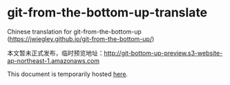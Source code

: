# git-from-the-bottom-up-translate
Chinese translation for git-from-the-bottom-up (https://jwiegley.github.io/git-from-the-bottom-up/)

本文暂未正式发布，临时预览地址：http://git-bottom-up-preview.s3-website-ap-northeast-1.amazonaws.com

This document is temporarily hosted [here](http://git-bottom-up-preview.s3-website-ap-northeast-1.amazonaws.com).
